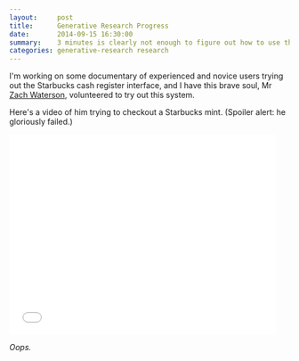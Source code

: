 ```yaml
---
layout:     post
title:      Generative Research Progress
date:       2014-09-15 16:30:00
summary:    3 minutes is clearly not enough to figure out how to use the cash register interface.
categories: generative-research research
---
```


I'm working on some documentary of experienced and novice users trying out the Starbucks cash register interface, and I have this brave soul, Mr [Zach Waterson](http://zachwaterson.com), volunteered to try out this system.

Here's a video of him trying to checkout a Starbucks mint. (Spoiler alert: he gloriously failed.)

<iframe width="480" height="360" src="//www.youtube.com/embed/8QPwrEhLgT8?rel=0" frameborder="0" allowfullscreen></iframe>

_Oops._